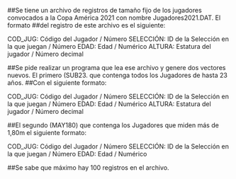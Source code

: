 
##Se tiene un archivo de registros de tamaño fijo de los jugadores convocados a la Copa América 2021 con nombre Jugadores2021.DAT. El formato 
##del registro de este archivo es el siguiente:


COD_JUG: Código del Jugador / Número
SELECCIÓN: ID de la Selección en la que juegan / Número
EDAD: Edad / Numérico
ALTURA: Estatura del jugador / Número decimal


##Se pide realizar un programa que lea ese archivo y genere dos vectores nuevos. El primero (SUB23. que contenga todos los Jugadores de hasta 23 años. 
##Con el siguiente formato:


COD_JUG: Código del Jugador / Número
SELECCIÓN: ID de la Selección en la que juegan / Número
EDAD: Edad / Numérico
ALTURA: Estatura del jugador / Número decimal


##El segundo (MAY180) que contenga los Jugadores que miden más de 1,80m el siguiente formato:

COD_JUG: Código del Jugador / Número
SELECCIÓN: ID de la Selección en la que juegan / Número
EDAD: Edad / Numérico


##Se sabe que máximo hay 100 registros en el archivo.
